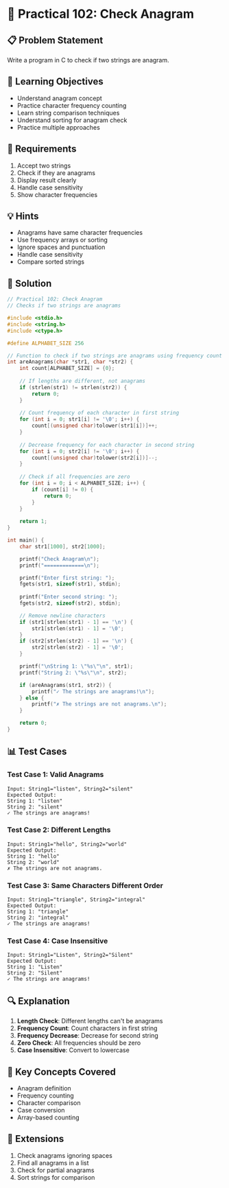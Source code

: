 # 🎯 Practical 102: Check Anagram

## 📋 Problem Statement

Write a program in C to check if two strings are anagram.

## 🎯 Learning Objectives

- Understand anagram concept
- Practice character frequency counting
- Learn string comparison techniques
- Understand sorting for anagram check
- Practice multiple approaches

## 📝 Requirements

1. Accept two strings
2. Check if they are anagrams
3. Display result clearly
4. Handle case sensitivity
5. Show character frequencies

## 💡 Hints

- Anagrams have same character frequencies
- Use frequency arrays or sorting
- Ignore spaces and punctuation
- Handle case sensitivity
- Compare sorted strings

## 🔧 Solution

```c
// Practical 102: Check Anagram
// Checks if two strings are anagrams

#include <stdio.h>
#include <string.h>
#include <ctype.h>

#define ALPHABET_SIZE 256

// Function to check if two strings are anagrams using frequency count
int areAnagrams(char *str1, char *str2) {
    int count[ALPHABET_SIZE] = {0};
    
    // If lengths are different, not anagrams
    if (strlen(str1) != strlen(str2)) {
        return 0;
    }
    
    // Count frequency of each character in first string
    for (int i = 0; str1[i] != '\0'; i++) {
        count[(unsigned char)tolower(str1[i])]++;
    }
    
    // Decrease frequency for each character in second string
    for (int i = 0; str2[i] != '\0'; i++) {
        count[(unsigned char)tolower(str2[i])]--;
    }
    
    // Check if all frequencies are zero
    for (int i = 0; i < ALPHABET_SIZE; i++) {
        if (count[i] != 0) {
            return 0;
        }
    }
    
    return 1;
}

int main() {
    char str1[1000], str2[1000];

    printf("Check Anagram\n");
    printf("=============\n");

    printf("Enter first string: ");
    fgets(str1, sizeof(str1), stdin);
    
    printf("Enter second string: ");
    fgets(str2, sizeof(str2), stdin);

    // Remove newline characters
    if (str1[strlen(str1) - 1] == '\n') {
        str1[strlen(str1) - 1] = '\0';
    }
    if (str2[strlen(str2) - 1] == '\n') {
        str2[strlen(str2) - 1] = '\0';
    }

    printf("\nString 1: \"%s\"\n", str1);
    printf("String 2: \"%s\"\n", str2);

    if (areAnagrams(str1, str2)) {
        printf("✓ The strings are anagrams!\n");
    } else {
        printf("✗ The strings are not anagrams.\n");
    }

    return 0;
}
```

## 📊 Test Cases

### Test Case 1: Valid Anagrams
```
Input: String1="listen", String2="silent"
Expected Output:
String 1: "listen"
String 2: "silent"
✓ The strings are anagrams!
```

### Test Case 2: Different Lengths
```
Input: String1="hello", String2="world"
Expected Output:
String 1: "hello"
String 2: "world"
✗ The strings are not anagrams.
```

### Test Case 3: Same Characters Different Order
```
Input: String1="triangle", String2="integral"
Expected Output:
String 1: "triangle"
String 2: "integral"
✓ The strings are anagrams!
```

### Test Case 4: Case Insensitive
```
Input: String1="Listen", String2="Silent"
Expected Output:
String 1: "Listen"
String 2: "Silent"
✓ The strings are anagrams!
```

## 🔍 Explanation

1. **Length Check**: Different lengths can't be anagrams
2. **Frequency Count**: Count characters in first string
3. **Frequency Decrease**: Decrease for second string
4. **Zero Check**: All frequencies should be zero
5. **Case Insensitive**: Convert to lowercase

## 🎯 Key Concepts Covered

- Anagram definition
- Frequency counting
- Character comparison
- Case conversion
- Array-based counting

## 🚀 Extensions

1. Check anagrams ignoring spaces
2. Find all anagrams in a list
3. Check for partial anagrams
4. Sort strings for comparison